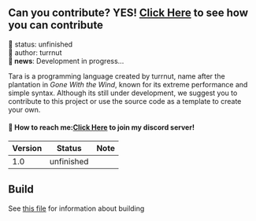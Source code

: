 ## Can you contribute? YES! [Click Here](CONTRIBUTING.md) to see how you can contribute
🧪 status: unfinished<br/>
🧑 author: turrnut<br/>
**📰 news**: Development in progress...

Tara is a programming language created by turrnut, name after the plantation in *Gone With the Wind*, known for its extreme performance and simple syntax. Although its still under development, we suggest you to contribute to this project or use the source code as a template to create your own.

#### 📩 How to reach me:[Click Here](https://discord.gg/xQXK38PwEn) to join my discord server!

|Version|Status|Note|
|-------|------|----|
|1.0|unfinished|    |

## Build
See [this file](markdown/BUILD.md) for information about building
